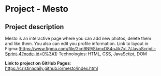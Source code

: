 # Project - Mesto

## Project description

Mesto is an interactive page where you can add new photos, delete them and like them. You also can edit you profile information.
Link to layout in Figma:(https://www.figma.com/file/2cn9N9jSkmxD84oJik7xL7/JavaScript.-Sprint-4?node-id=0%3A1)
Technologies: HTML, CSS, JavaSctipt, DOM

**Link to project on GitHub Pages**: https://cristinadaily.github.io/mesto/index.html
